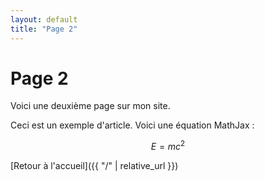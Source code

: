 ```yaml
---
layout: default
title: "Page 2"
---
```


# Page 2

Voici une deuxième page sur mon site.

Ceci est un exemple d'article. Voici une équation MathJax :

$$ E = mc^2 $$

[Retour à l'accueil]({{ "/" | relative_url }})